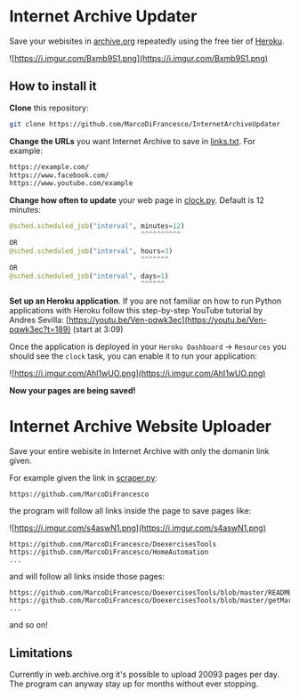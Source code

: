 # Internet Archive Updater

Save your webisites in [archive.org](http://web.archive.org/) repeatedly using the free tier of [Heroku](https://heroku.com/).

![https://i.imgur.com/Bxmb9S1.png](https://i.imgur.com/Bxmb9S1.png)

## How to install it

**Clone** this repository:

```Bash
git clone https://github.com/MarcoDiFrancesco/InternetArchiveUpdater
```

**Change the URLs** you want Internet Archive to save in [links.txt](/links.txt). For example:

```txt
https://example.com/
https://www.facebook.com/
https://www.youtube.com/example
```

**Change how often to update** your web page in [clock.py](/clock.py). Default is 12 minutes:

```Python
@sched.scheduled_job("interval", minutes=12)
                                 ^^^^^^^^^^
OR
@sched.scheduled_job("interval", hours=3)
                                 ^^^^^^^
OR
@sched.scheduled_job("interval", days=1)
                                 ^^^^^^
```

**Set up an Heroku application**. If you are not familiar on how to run Python applications with Heroku follow this step-by-step YouTube tutorial by Andres Sevilla: [https://youtu.be/Ven-pqwk3ec](https://youtu.be/Ven-pqwk3ec?t=189) (start at 3:09)

Once the application is deployed in your `Heroku Dashboard` -> `Resources` you should see the `clock` task, you can enable it to run your application:

![https://i.imgur.com/AhI1wUO.png](https://i.imgur.com/AhI1wUO.png)

**Now your pages are being saved!**

# Internet Archive Website Uploader

Save your entire webisite in Internet Archive with only the domanin link given.

For example given the link in [scraper.py](/scraper.py):

```Plaintext
https://github.com/MarcoDiFrancesco
```

the program will follow all links inside the page to save pages like:

![https://i.imgur.com/s4aswN1.png](https://i.imgur.com/s4aswN1.png)

```Plaintext
https://github.com/MarcoDiFrancesco/DoexercisesTools
https://github.com/MarcoDiFrancesco/HomeAutomation
...
```

and will follow all links inside those pages:

```Plaintext
https://github.com/MarcoDiFrancesco/DoexercisesTools/blob/master/README.md
https://github.com/MarcoDiFrancesco/DoexercisesTools/blob/master/getMarks.py
...
```

and so on!

## Limitations

Currently in web.archive.org it's possible to upload 20093 pages per day. The program can anyway stay up for months without ever stopping.
